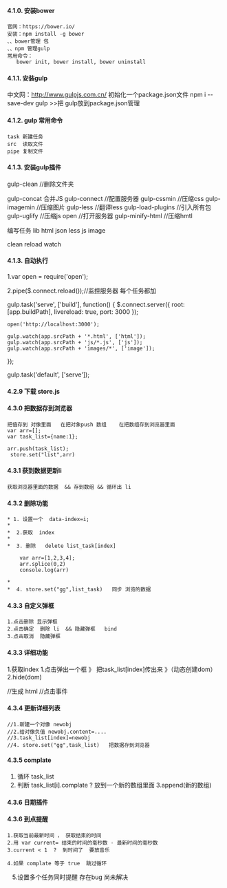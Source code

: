 #### 4.1.0. 安装bower

	官网：https://bower.io/
	安装：npm install -g bower
    、、bower管理 包
    、、npm 管理gulp
	常用命令：
	   bower init, bower install, bower uninstall



#### 4.1.1. 安装gulp

  中文网：http://www.gulpjs.com.cn/
  初始化一个package.json文件
  npm i --save-dev gulp >>把 gulp放到package.json管理


#### 4.1.2. gulp 常用命令
    task 新建任务
    src  读取文件
    pipe 复制文件

#### 4.1.3. 安装gulp插件
  gulp-clean  //删除文件夹

  gulp-concat  合并JS
  gulp-connect  //配置服务器
  gulp-cssmin  //压缩css
  gulp-imagemin //压缩图片
  gulp-less  //翻译less
  gulp-load-plugins  //引入所有包
  gulp-uglify  //压缩js
  open //打开服务器
  gulp-minify-html   //压缩hmtl

  编写任务
  lib
  html
  json
  less
  js
  image



  clean
  reload
  watch


#### 4.1.3. 自动执行

1.var open = require('open');

2.pipe($.connect.reload());//监控服务器  每个任务都加

gulp.task('serve', ['build'], function() {
    $.connect.server({
        root: [app.buildPath],
        livereload: true,
        port: 3000
    });

    open('http://localhost:3000');

    gulp.watch(app.srcPath + '*.html', ['html']);
    gulp.watch(app.srcPath + 'js/*.js', ['js']);
    gulp.watch(app.srcPath + 'images/*', ['image']);
});

gulp.task('default', ['serve']);



#### 4.2.9  下载 store.js

#### 4.3.0  把数据存到浏览器

    把值存到 对像里面   在把对象push 数组    在把数组存到浏览器里面
    var arr=[];
    var task_list={name:1};

    arr.push(task_list);
     store.set("list",arr)


#### 4.3.1  获到数据更新li

    获取浏览器里面的数据  && 存到数组 && 循环出 li


#### 4.3.2  删除功能

    * 1. 设置一个  data-index=i;
    *
    *  2.获取  index
    *
    *  3. 删除   delete list_task[index]

        var arr=[1,2,3,4];
        arr.splice(0,2)
        console.log(arr)

    *
    *  4. store.set("gg",list_task)   同步 浏览的数据


#### 4.3.3  自定义弹框

    1.点击删除 显示弹框
    2.点击确定  删除 li  && 隐藏弹框   bind
    3.点击取消  隐藏弹框


#### 4.3.3  详细功能

   1.获取index
   1.点击弹出一个框 》 把task_list[index]传出来 》（动态创建dom）
   2.hide(dom)

   //生成 html
   //点击事件


#### 4.3.4  更新详细列表

    //1.新建一个对像 newobj
    //2.给对像负值 newobj.content=....
    //3.task_list[index]=newobj
    //4. store.set("gg",task_list)   把数据存到浏览器


#### 4.3.5  complate

  1. 循环 task_list
  2. 判断 task_list[i].complate ?  放到一个新的数组里面
  3.append(新的数组)


#### 4.3.6  日期插件




#### 4.3.6  到点提醒

    1.获取当前最新时间 ， 获取结束的时间
    2.用 var current= 结束的时间的毫秒数 - 最新时间的毫秒数
    3.current < 1  ?  到时间了  要放音乐

    4.如果 complate 等于 true  跳过循环
    
    5.设置多个任务同时提醒 存在bug 尚未解决

